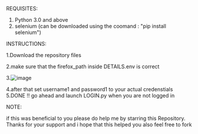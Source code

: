 REQUISITES:

1. Python 3.0 and above
2. selenium (can be downloaded using the coomand  : "pip install selenium")

INSTRUCTIONS:

1.Download the repository files 

2.make sure that the firefox_path inside DETAILS.env is correct

3.![image](https://github.com/user-attachments/assets/3890f593-bd91-408e-9ecc-267dbf159635)

4.after that set username1 and password1 to your actual credenstials 
5.DONE !! go ahead and launch LOGIN.py when you are not logged in 

NOTE:

if this was beneficial to you please do help me by starring this Repository.
Thanks for your support and i hope that this helped you
also feel free to fork
